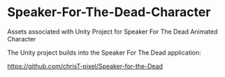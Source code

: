 # Speaker-For-The-Dead-Character
Assets associated with Unity Project for Speaker For The Dead Animated Character

The Unity project builds into the Speaker For The Dead application:

https://github.com/chrisT-pixel/Speaker-for-the-Dead
